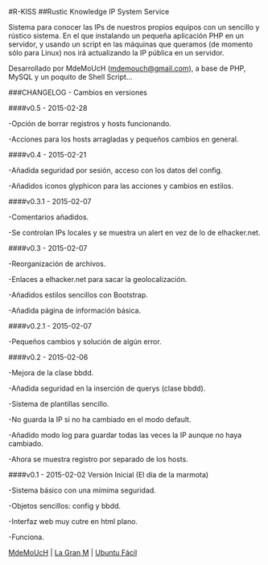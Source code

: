 #R-KISS
##Rustic Knowledge IP System Service

Sistema para conocer las IPs de nuestros propios equipos con un sencillo
y rústico sistema. En el que instalando un pequeña aplicación PHP en un
servidor, y usando un script en las máquinas que queramos (de momento
sólo para Linux) nos irá actualizando la IP pública en un servidor.


Desarrollado por MdeMoUcH (mdemouch@gmail.com),
a base de PHP, MySQL y un poquito de Shell Script...









###CHANGELOG - Cambios en versiones


####v0.5 - 2015-02-28

-Opción de borrar registros y hosts funcionando.

-Acciones para los hosts arragladas y pequeños cambios en general.


####v0.4 - 2015-02-21

-Añadida seguridad por sesión, acceso con los datos del config.

-Añadidos iconos glyphicon para las acciones y cambios en estilos.


####v0.3.1 - 2015-02-07

-Comentarios añadidos.

-Se controlan IPs locales y se muestra un alert en vez de lo de elhacker.net.


####v0.3 - 2015-02-07

-Reorganización de archivos.

-Enlaces a elhacker.net para sacar la geolocalización.

-Añadidos estilos sencillos con Bootstrap.

-Añadida página de información básica.


####v0.2.1 - 2015-02-07

-Pequeños cambios y solución de algún error.



####v0.2 - 2015-02-06

-Mejora de la clase bbdd.

-Añadida seguridad en la inserción de querys (clase bbdd).

-Sistema de plantillas sencillo.

-No guarda la IP si no ha cambiado en el modo default.

-Añadido modo log para guardar todas las veces la IP aunque no haya cambiado.

-Ahora se muestra registro por separado de los hosts.


####v0.1 - 2015-02-02 
Versión Inicial (El día de la marmota)

-Sistema básico con una mímima seguridad.

-Objetos sencillos: config y bbdd.

-Interfaz web muy cutre en html plano.

-Funciona.







[MdeMoUcH](http://www.twitter.com/mdemouch) | [La Gran M](http://www.lagranm.com) | [Ubuntu Fácil](http://www.ubuntufacil.com)


